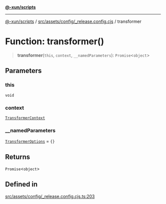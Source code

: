 [**@-xun/scripts**](../../../../../README.md)

***

[@-xun/scripts](../../../../../README.md) / [src/assets/config/\_release.config.cjs](../README.md) / transformer

# Function: transformer()

> **transformer**(`this`, `context`, `__namedParameters`): `Promise`\<`object`\>

## Parameters

### this

`void`

### context

[`TransformerContext`](../../../type-aliases/TransformerContext.md)

### \_\_namedParameters

[`TransformerOptions`](../../../type-aliases/TransformerOptions.md) = `{}`

## Returns

`Promise`\<`object`\>

## Defined in

[src/assets/config/\_release.config.cjs.ts:203](https://github.com/Xunnamius/xscripts/blob/12020afea79f1ec674174f8cb4103ac0b46875c5/src/assets/config/_release.config.cjs.ts#L203)

